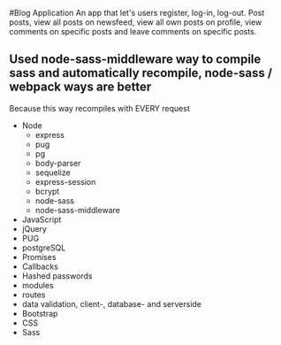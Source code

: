 #Blog Application
An app that let's users register, log-in, log-out. Post posts, view all posts on newsfeed, view all own posts on profile, view comments on specific posts and leave comments on specific posts.

## Used node-sass-middleware way to compile sass and automatically recompile, node-sass / webpack ways are better 
Because this way recompiles with EVERY request

* Node
  * express
  * pug
  * pg
  * body-parser
  * sequelize
  * express-session
  * bcrypt
  * node-sass
  * node-sass-middleware
* JavaScript
* jQuery
* PUG
* postgreSQL
* Promises
* Callbacks
* Hashed passwords
* modules
* routes
* data validation, client-, database- and serverside
* Bootstrap
* CSS
* Sass